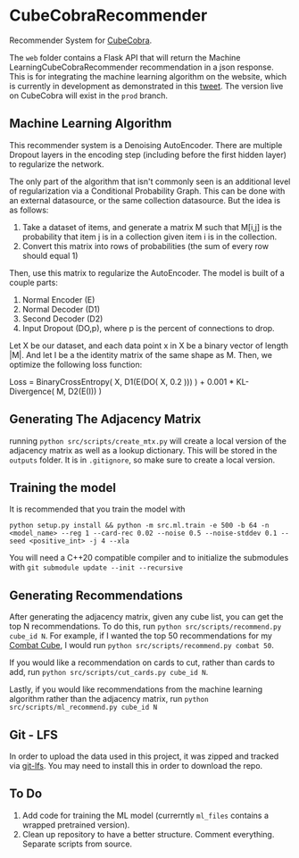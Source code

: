 # CubeCobraRecommender

Recommender System for [CubeCobra](https://cubecobra.com/).

The `web` folder contains a Flask API that will return the Machine LearningCubeCobraRecommender recommendation in a json response. This is for integrating the machine learning algorithm on the website, which is currently in development as demonstrated in this [tweet](https://twitter.com/CubeCobra1/status/1247688818607771650). The version live on CubeCobra will exist in the `prod` branch.

## Machine Learning Algorithm

This recommender system is a Denoising AutoEncoder. There are multiple Dropout layers in the encoding step (including before the first hidden layer) to regularize the network. 

The only part of the algorithm that isn't commonly seen is an additional level of regularization via a Conditional Probability Graph. This can be done with an external datasource, or the same collection datasource. But the idea is as follows:

1. Take a dataset of items, and generate a matrix M such that M[i,j] is the probability that item j is in a collection given item i is in the collection.
2. Convert this matrix into rows of probabilities (the sum of every row should equal 1)

Then, use this matrix to regularize the AutoEncoder. The model is built of a couple parts:

1. Normal Encoder (E) 
2. Normal Decoder (D1)
3. Second Decoder (D2)
4. Input Dropout (DO,p), where p is the percent of connections to drop.

Let X be our dataset, and each data point x in X be a binary vector of length |M|. And let I be a the identity matrix of the same shape as M. Then, we optimize the following loss function:

Loss = BinaryCrossEntropy( X, D1(E(DO( X, 0.2 ))) ) + 0.001 * KL-Divergence( M, D2(E(I)) )

## Generating The Adjacency Matrix

running `python src/scripts/create_mtx.py` will create a local version of the adjacency matrix as well as a lookup dictionary. This will be stored in the `outputs` folder. It is in `.gitignore`, so make sure to create a local version.

## Training the model

It is recommended that you train the model with

`python setup.py install && python -m src.ml.train -e 500 -b 64 -n <model_name> --reg 1 --card-rec 0.02 --noise 0.5 --noise-stddev 0.1 --seed <positive_int> -j 4 --xla`

You will need a C++20 compatible compiler and to initialize the submodules with `git submodule update --init --recursive`

## Generating Recommendations

After generating the adjacency matrix, given any cube list, you can get the top N recommendations. To do this, run `python src/scripts/recommend.py cube_id N`. For example, if I wanted the top 50 recommendations for my [Combat Cube](https://cubecobra.com/cube/list/combat), I would run `python src/scripts/recommend.py combat 50`.

If you would like a recommendation on cards to cut, rather than cards to add, run `python src/scripts/cut_cards.py cube_id N`.

Lastly, if you would like recommendations from the machine learning algorithm rather than the adjacency matrix, run `python src/scripts/ml_recommend.py cube_id N`

## Git - LFS

In order to upload the data used in this project, it was zipped and tracked via [git-lfs](https://git-lfs.github.com/). You may need to install this in order to download the repo.

## To Do

1. Add code for training the ML model (currerntly `ml_files` contains a wrapped pretrained version).
2. Clean up repository to have a better structure. Comment everything. Separate scripts from source.

